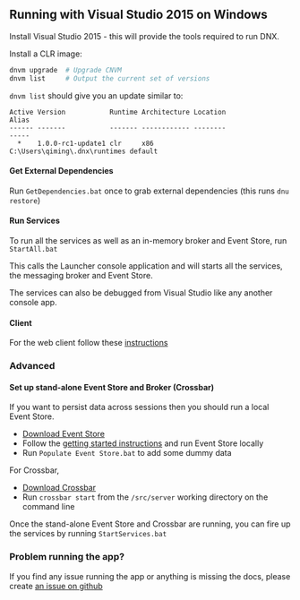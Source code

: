 ## Running with Visual Studio 2015 on Windows

Install Visual Studio 2015 - this will provide the tools required to run DNX.

Install a CLR image:
 
 ```sh
 dnvm upgrade  # Upgrade CNVM
 dnvm list     # Output the current set of versions
 ```
 
 `dnvm list` should give you an update similar to:

```
Active Version           Runtime Architecture Location                      Alias
------ -------           ------- ------------ --------                      -----
  *    1.0.0-rc1-update1 clr     x86          C:\Users\qiming\.dnx\runtimes default
```

#### Get External Dependencies 
Run `GetDependencies.bat` once to grab external dependencies (this runs `dnu restore`)

#### Run Services
To run all the services as well as an in-memory broker and Event Store, run `StartAll.bat`

This calls the Launcher console application and will starts all the services, the messaging broker and Event Store.

The services can also be debugged from Visual Studio like any another console app.

#### Client
For the web client follow these [instructions](../client.md)

### Advanced

#### Set up stand-alone Event Store and Broker (Crossbar)
If you want to persist data across sessions then you should run a local Event Store. 

- [Download Event Store](https://geteventstore.com/downloads)
- Follow the [getting started instructions](http://docs.geteventstore.com/introduction/) and run Event Store locally
- Run `Populate Event Store.bat` to add some dummy data

For Crossbar,

- [Download Crossbar](http://crossbar.io/docs/Installation-on-Windows/)
- Run `crossbar start` from the `/src/server` working directory on the command line

Once the stand-alone Event Store and Crossbar are running, you can fire up the services by running `StartServices.bat` 

### Problem running the app?

If you find any issue running the app or anything is missing the docs, please create [an issue on github](https://github.com/AdaptiveConsulting/ReactiveTraderCloud/issues)